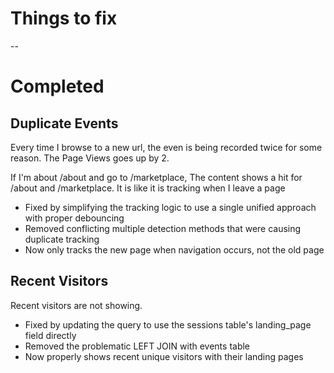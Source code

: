 # Things to fix

--

# Completed

## Duplicate Events

Every time I browse to a new url, the even is being recorded twice for some reason. The Page Views goes up by 2.

If I'm about /about and go to /marketplace, The content shows a hit for /about and /marketplace. It is like it is tracking when I leave a page

- Fixed by simplifying the tracking logic to use a single unified approach with proper debouncing
- Removed conflicting multiple detection methods that were causing duplicate tracking
- Now only tracks the new page when navigation occurs, not the old page

## Recent Visitors

Recent visitors are not showing.

- Fixed by updating the query to use the sessions table's landing_page field directly
- Removed the problematic LEFT JOIN with events table
- Now properly shows recent unique visitors with their landing pages
